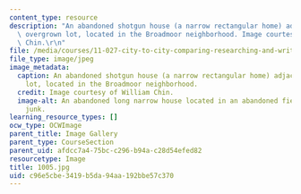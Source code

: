 ```yaml
---
content_type: resource
description: "An abandoned shotgun house (a narrow rectangular home) adjacent to an\
  \ overgrown lot, located in the Broadmoor neighborhood. Image courtesy of William\
  \ Chin.\r\n"
file: /media/courses/11-027-city-to-city-comparing-researching-and-writing-about-cities-new-orleans-spring-2011/c96e5cbe3419b5da94aa192bbe57c370_1005.jpg
file_type: image/jpeg
image_metadata:
  caption: An abandoned shotgun house (a narrow rectangular home) adjacent to an overgrown
    lot, located in the Broadmoor neighborhood.
  credit: Image courtesy of William Chin.
  image-alt: An abandoned long narrow house located in an abandoned field filled with
    junk.
learning_resource_types: []
ocw_type: OCWImage
parent_title: Image Gallery
parent_type: CourseSection
parent_uid: afdcc7a4-75bc-c296-b94a-c28d54efed82
resourcetype: Image
title: 1005.jpg
uid: c96e5cbe-3419-b5da-94aa-192bbe57c370
---
```

